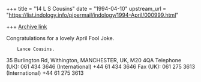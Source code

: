+++
title = "14 L S Cousins"
date = "1994-04-10"
upstream_url = "https://list.indology.info/pipermail/indology/1994-April/000999.html"

+++
[Archive link](https://list.indology.info/pipermail/indology/1994-April/000999.html)

Congratulations for a lovely April Fool Joke.

		Lance Cousins.

35 Burlington Rd, Withington,
MANCHESTER,
UK, M20 4QA
Telephone (UK): 061 434 3646  (International) +44 61 434 3646
Fax (UK):       061 275 3613  (International) +44 61 275 3613






